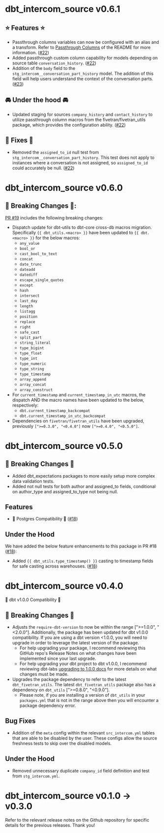 # dbt_intercom_source v0.6.1
## ⭐ Features ⭐
- Passthrough columns variables can now be configured with an alias and a transform. Refer to [Passthrough Columns](https://github.com/fivetran/dbt_intercom_source#passthrough-columns) of the README for more information. ([#22](https://github.com/fivetran/dbt_intercom_source/pull/22))
- Added passthrough custom column capability for models depending on source table `conversation_history`. ([#22](https://github.com/fivetran/dbt_intercom_source/pull/22))
- Addition of the `body` field to the `stg_intercom__conversation_part_history` model. The addition of this field will help users understand the context of the conversation parts. ([#23](https://github.com/fivetran/dbt_intercom_source/pull/23))

## 🚘 Under the hood 🚘
- Updated staging for sources `company_history` and `contact_history` to utilize passthrough column macros from the fivetran/fivetran_utils package, which provides the configuration ability. ([#22](https://github.com/fivetran/dbt_intercom_source/pull/22))

## 🔧 Fixes 🔧
- Removed the `assigned_to_id` null test from `stg_intercom__conversation_part_history`. This test does not apply to instances where a conversation is not assigned, so `assigned_to_id` could accurately be null. ([#22](https://github.com/fivetran/dbt_intercom_source/pull/22))

# dbt_intercom_source v0.6.0

## 🚨 Breaking Changes 🚨:
[PR #19](https://github.com/fivetran/dbt_intercom_source/pull/19) includes the following breaking changes:
- Dispatch update for dbt-utils to dbt-core cross-db macros migration. Specifically `{{ dbt_utils.<macro> }}` have been updated to `{{ dbt.<macro> }}` for the below macros:
    - `any_value`
    - `bool_or`
    - `cast_bool_to_text`
    - `concat`
    - `date_trunc`
    - `dateadd`
    - `datediff`
    - `escape_single_quotes`
    - `except`
    - `hash`
    - `intersect`
    - `last_day`
    - `length`
    - `listagg`
    - `position`
    - `replace`
    - `right`
    - `safe_cast`
    - `split_part`
    - `string_literal`
    - `type_bigint`
    - `type_float`
    - `type_int`
    - `type_numeric`
    - `type_string`
    - `type_timestamp`
    - `array_append`
    - `array_concat`
    - `array_construct`
- For `current_timestamp` and `current_timestamp_in_utc` macros, the dispatch AND the macro names have been updated to the below, respectively:
    - `dbt.current_timestamp_backcompat`
    - `dbt.current_timestamp_in_utc_backcompat`
- Dependencies on `fivetran/fivetran_utils` have been upgraded, previously `[">=0.3.0", "<0.4.0"]` now `[">=0.4.0", "<0.5.0"]`.

# dbt_intercom_source v0.5.0
## 🚨 Breaking Changes 🚨
- Added dbt_expectations packages to more easily setup more complex data validation tests.
- Added not null tests for both author and assigned_to fields, conditional on author_type and assigned_to_type not being null.
## Features
- 🎉 Postgres Compatibility 🎉 ([#18](https://github.com/fivetran/dbt_intercom_source/pull/18))
## Under the Hood
We have added the below feature enhancements to this package in PR #18  ([#18](https://github.com/fivetran/dbt_intercom_source/pull/18)):
- Added `{{ dbt_utils.type_timestamp() }}` casting to timestamp fields for safe casting across warehouses. ([#18](https://github.com/fivetran/dbt_intercom_source/pull/18))

# dbt_intercom_source v0.4.0
🎉 dbt v1.0.0 Compatibility 🎉
## 🚨 Breaking Changes 🚨
- Adjusts the `require-dbt-version` to now be within the range [">=1.0.0", "<2.0.0"]. Additionally, the package has been updated for dbt v1.0.0 compatibility. If you are using a dbt version <1.0.0, you will need to upgrade in order to leverage the latest version of the package.
  - For help upgrading your package, I recommend reviewing this GitHub repo's Release Notes on what changes have been implemented since your last upgrade.
  - For help upgrading your dbt project to dbt v1.0.0, I recommend reviewing dbt-labs [upgrading to 1.0.0 docs](https://docs.getdbt.com/docs/guides/migration-guide/upgrading-to-1-0-0) for more details on what changes must be made.
- Upgrades the package dependency to refer to the latest `dbt_fivetran_utils`. The latest `dbt_fivetran_utils` package also has a dependency on `dbt_utils` [">=0.8.0", "<0.9.0"].
  - Please note, if you are installing a version of `dbt_utils` in your `packages.yml` that is not in the range above then you will encounter a package dependency error.

## Bug Fixes
- Addition of the `meta` config within the relevant `src_intercom.yml` tables that are able to be disabled by the user. These configs allow the source freshness tests to skip over the disabled models.

## Under the Hood
- Removed unnecessary duplicate `company_id` field definition and test from `stg_intercom.yml`.

# dbt_intercom_source v0.1.0 -> v0.3.0
Refer to the relevant release notes on the Github repository for specific details for the previous releases. Thank you!
